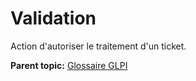 Validation
==========

Action d'autoriser le traitement d'un ticket.

**Parent topic:** [Glossaire GLPI](../../glpi/glossary.html)

